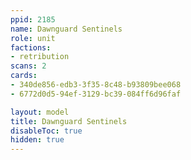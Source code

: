 ```yaml
---
ppid: 2185
name: Dawnguard Sentinels
role: unit
factions:
- retribution
scans: 2
cards:
- 340de856-edb3-3f35-8c48-b93809bee068
- 6772d0d5-94ef-3129-bc39-084ff6d96faf

layout: model
title: Dawnguard Sentinels
disableToc: true
hidden: true
---
```


